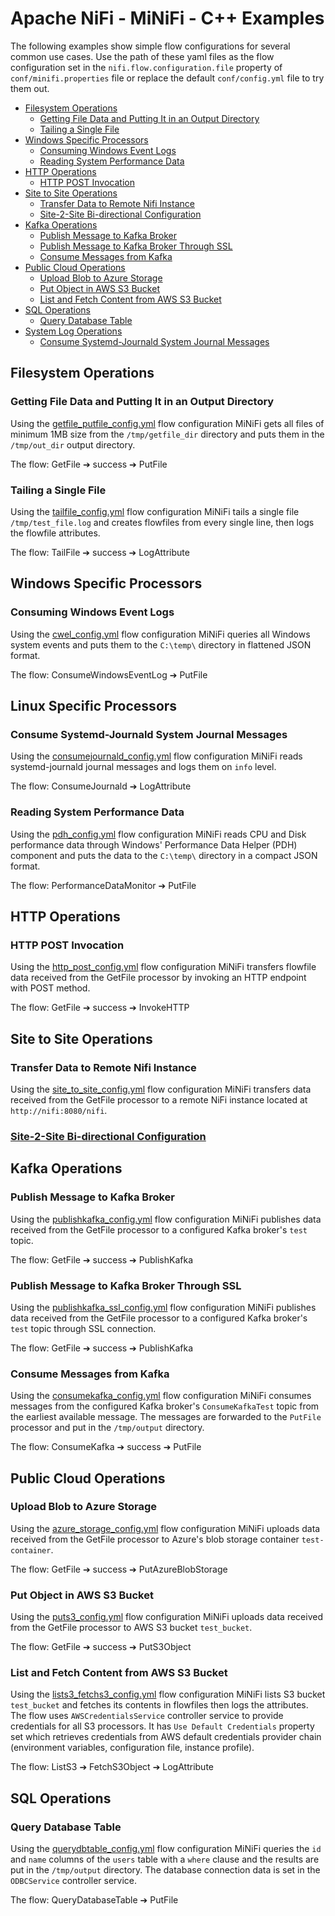 <!--
  Licensed to the Apache Software Foundation (ASF) under one or more
  contributor license agreements.  See the NOTICE file distributed with
  this work for additional information regarding copyright ownership.
  The ASF licenses this file to You under the Apache License, Version 2.0
  (the "License"); you may not use this file except in compliance with
  the License.  You may obtain a copy of the License at
      http://www.apache.org/licenses/LICENSE-2.0
  Unless required by applicable law or agreed to in writing, software
  distributed under the License is distributed on an "AS IS" BASIS,
  WITHOUT WARRANTIES OR CONDITIONS OF ANY KIND, either express or implied.
  See the License for the specific language governing permissions and
  limitations under the License.
-->
# Apache NiFi - MiNiFi - C++ Examples

The following examples show simple flow configurations for several common use cases. Use the path of these yaml files as the flow configuration set in the `nifi.flow.configuration.file` property of `conf/minifi.properties` file or replace the default `conf/config.yml` file to try them out.

- [Filesystem Operations](#filesystem-operations)
  - [Getting File Data and Putting It in an Output Directory](#getting-file-data-and-putting-it-in-an-output-directory)
  - [Tailing a Single File](#tailing-a-single-file)
- [Windows Specific Processors](#windows-specific-processors)
  - [Consuming Windows Event Logs](#consuming-windows-event-logs)
  - [Reading System Performance Data](#reading-system-performance-data)
- [HTTP Operations](#http-operations)
  - [HTTP POST Invocation](#http-post-invocation)
- [Site to Site Operations](#site-to-site-operations)
  - [Transfer Data to Remote Nifi Instance](#transfer-data-to-remote-nifi-instance)
  - [Site-2-Site Bi-directional Configuration](#site-2-site-bi-directional-configuration)
- [Kafka Operations](#kafka-operations)
  - [Publish Message to Kafka Broker](#publish-message-to-kafka-broker)
  - [Publish Message to Kafka Broker Through SSL](#publish-message-to-kafka-broker-through-ssl)
  - [Consume Messages from Kafka](#consume-messages-from-kafka)
- [Public Cloud Operations](#public-cloud-operations)
  - [Upload Blob to Azure Storage](#upload-blob-to-azure-storage)
  - [Put Object in AWS S3 Bucket](#put-object-in-aws-s3-bucket)
  - [List and Fetch Content from AWS S3 Bucket](#list-and-fetch-content-from-aws-s3-bucket)
- [SQL Operations](#sql-operations)
  - [Query Database Table](#query-database-table)
- [System Log Operations](#system-log-operations)
  - [Consume Systemd-Journald System Journal Messages](#consume-systemd-journald-system-journal-messages)

## Filesystem Operations

### Getting File Data and Putting It in an Output Directory

Using the [getfile_putfile_config.yml](getfile_putfile_config.yml) flow configuration MiNiFi gets all files of minimum 1MB size from the `/tmp/getfile_dir` directory and puts them in the `/tmp/out_dir` output directory.

The flow: GetFile &#10132; success &#10132; PutFile

### Tailing a Single File

Using the [tailfile_config.yml](tailfile_config.yml) flow configuration MiNiFi tails a single file `/tmp/test_file.log` and creates flowfiles from every single line, then logs the flowfile attributes.

The flow: TailFile &#10132; success &#10132; LogAttribute

## Windows Specific Processors

### Consuming Windows Event Logs

Using the [cwel_config.yml](cwel_config.yml) flow configuration MiNiFi queries all Windows system events and puts them to the `C:\temp\` directory in flattened JSON format.

The flow: ConsumeWindowsEventLog &#10132; PutFile

## Linux Specific Processors

### Consume Systemd-Journald System Journal Messages

Using the [consumejournald_config.yml](consumejournald_config.yml) flow configuration MiNiFi reads systemd-journald journal messages and logs them on `info` level.

The flow: ConsumeJournald &#10132; LogAttribute

### Reading System Performance Data

Using the [pdh_config.yml](pdh_config.yml) flow configuration MiNiFi reads CPU and Disk performance data through Windows' Performance Data Helper (PDH) component and puts the data to the `C:\temp\` directory in a compact JSON format.

The flow: PerformanceDataMonitor &#10132; PutFile

## HTTP Operations

### HTTP POST Invocation

Using the [http_post_config.yml](http_post_config.yml) flow configuration MiNiFi transfers flowfile data received from the GetFile processor by invoking an HTTP endpoint with POST method.

The flow: GetFile &#10132; success &#10132; InvokeHTTP

## Site to Site Operations

### Transfer Data to Remote Nifi Instance

Using the [site_to_site_config.yml](site_to_site_config.yml) flow configuration MiNiFi transfers data received from the GetFile processor to a remote NiFi instance located at `http://nifi:8080/nifi`.

### [Site-2-Site Bi-directional Configuration](BidirectionalSiteToSite/README.md)

## Kafka Operations

### Publish Message to Kafka Broker

Using the [publishkafka_config.yml](publishkafka_config.yml) flow configuration MiNiFi publishes data received from the GetFile processor to a configured Kafka broker's `test` topic.

The flow: GetFile &#10132; success &#10132; PublishKafka

### Publish Message to Kafka Broker Through SSL

Using the [publishkafka_ssl_config.yml](publishkafka_ssl_config.yml) flow configuration MiNiFi publishes data received from the GetFile processor to a configured Kafka broker's `test` topic through SSL connection.

The flow: GetFile &#10132; success &#10132; PublishKafka

### Consume Messages from Kafka

Using the [consumekafka_config.yml](consumekafka_config.yml) flow configuration MiNiFi consumes messages from the configured Kafka broker's `ConsumeKafkaTest` topic from the earliest available message. The messages are forwarded to the `PutFile` processor and put in the `/tmp/output` directory.

The flow: ConsumeKafka &#10132; success &#10132; PutFile

## Public Cloud Operations

### Upload Blob to Azure Storage

Using the [azure_storage_config.yml](azure_storage_config.yml) flow configuration MiNiFi uploads data received from the GetFile processor to Azure's blob storage container `test-container`.

The flow: GetFile &#10132; success &#10132; PutAzureBlobStorage

### Put Object in AWS S3 Bucket

Using the [puts3_config.yml](puts3_config.yml) flow configuration MiNiFi uploads data received from the GetFile processor to AWS S3 bucket `test_bucket`.

The flow: GetFile &#10132; success &#10132; PutS3Object

### List and Fetch Content from AWS S3 Bucket

Using the [lists3_fetchs3_config.yml](lists3_fetchs3_config.yml) flow configuration MiNiFi lists S3 bucket `test_bucket` and fetches its contents in flowfiles then logs the attributes. The flow uses `AWSCredentialsService` controller service to provide credentials for all S3 processors. It has `Use Default Credentials` property set which retrieves credentials from AWS default credentials provider chain (environment variables, configuration file, instance profile).

The flow: ListS3 &#10132; FetchS3Object &#10132; LogAttribute

## SQL Operations

### Query Database Table

Using the [querydbtable_config.yml](querydbtable_config.yml) flow configuration MiNiFi queries the `id` and `name` columns of the `users` table with a `where` clause and the results are put in the `/tmp/output` directory. The database connection data is set in the `ODBCService` controller service.

The flow: QueryDatabaseTable &#10132; PutFile
